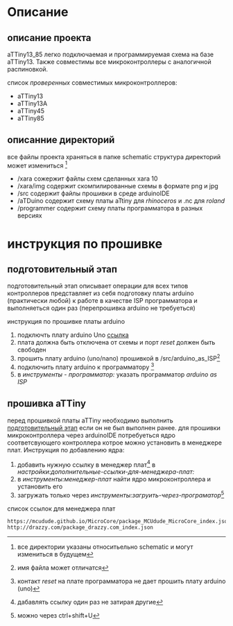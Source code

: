 # Описание

## описание проекта

aTTiny13_85 легко подключаемая и программируемая схема на базе aTTiny13. 
Также совместимы все микроконтроллеры с аналогичной распиновкой.

список _проверенных_ совместимых микроконтроллеров:

* aTTiny13
* aTTiny13A
* aTTiny45 
* aTTiny85

## описанние директорий 

все файлы проекта храняться в папке schematic
структура директорий может измениться [^1]

* /xara сожержит файлы схем сделанных xara 10
* /xara/img содержит скомпилированные схемы в формате png и jpg
* /src содержит файлы прошивки в среде arduinoIDE
* /aTDuino содержит схему платы aTtiny для _rhinoceros_ и .nc для _roland_
* /programmer содержит схему платы программатора в разных версиях

# инструкция по прошивке

## подготовительный этап

подготовительный этап описывает операции для всех типов контроллеров
представляет из себя подготовку платы arduino (практически любой) к работе
в качестве ISP программатора
и выполняеться один раз (перепрошивка arduino не требуеться)

инструкция по прошивке платы arduino

1. подключть плату arduino Uno [ссылка](/google.com "гугл")
2. плата должна быть отключена от схемы и порт _reset_ должен быть свободен
3. прошить плату arduino (uno/nano) прошивкой в /src/arduino_as_ISP[^2]
4. подключить плату arduino к программатору [^3]
5. в _инструменты - программатор:_ указать программатор *arduino as ISP* 

## прошивка aTTiny

перед прошивкой платы aTTiny необходимо выполнить [подготовительный этап](/README.md#fine) если
он не был выполнен ранее. для прошивки микроконтроллера через arduinoIDE потребуеться 
ядро соответсвующего контроллера котрое можно установить 
в менеджере плат. 
Инструкция по добавлению ядра:

1. добавить нужную ссылку в менеджер плат[^4] в _настройки:дополнительные-ссылки-для-менеджера-плат:_ 
2. в _инструменты:менеджер-плат_ найти ядро микроконтроллера и установить его
3. загружать только через _инструменты:загруить-через-програматор_[^5]

список ссылок для менеджера плат

```
https://mcudude.github.io/MicroCore/package_MCUdude_MicroCore_index.json
http://drazzy.com/package_drazzy.com_index.json
```

[^1]: все директории указаны относитьельно schematic и могут измениться в будущем
[^2]: имя файла может отличатся
[^3]: контакт _reset_ на плате программатора не дает прошить плату arduino (uno)
[^4]: дабавлять ссылку один раз не затирая другие
[^5]: можно через ctrl+shift+U
